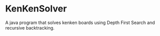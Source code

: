 # KenKenSolver
A java program that solves kenken boards using Depth First Search and recursive backtracking. 
